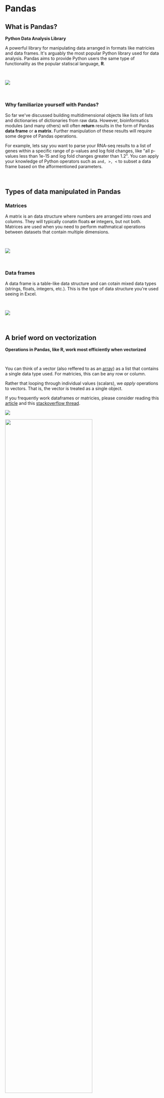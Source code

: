 # Pandas

## What is Pandas?

**Python Data Analysis Library**

A powerful library for manipulating data arranged in formats like matricies and data frames. It's arguably the most popular Python library used for data analysis. Pandas aims to provide Python users the same type of functionality as the popular statiscal language, **R**.

<br/>

![](https://d2h0cx97tjks2p.cloudfront.net/blogs/wp-content/uploads/sites/2/2019/04/Python-Pandas-Applications.jpg)

<br/>

### Why familiarize yourself with Pandas?

So far we've discussed building multidimensional objects like lists of lists and dictionaries of dictionaries from raw data. However, bioinformatics modules (and many others) will often **return** results in the form of Pandas **data frame** or **a matrix**. Further manipulation of these results will require some degree of Pandas operations.

For example, lets say you want to parse your RNA-seq results to a list of genes within a specific range of p-values and log fold changes, like "all p-values less than 1e-15 and log fold changes greater than 1.2". You can apply your knowledge of Python operators such as `and, >, <` to subset a data frame based on the afformentioned parameters.

<br/>

## Types of data manipulated in Pandas

### Matrices

A matrix is an data structure where numbers are arranged into rows and columns. They will typically conatin floats __or__ integers, but not both. Matrices are used when you need to perform mathmatical operations between datasets that contain multiple dimensions.

<br/>

![](https://upload.wikimedia.org/wikipedia/commons/thumb/2/26/Gene_co-expression_network_construction_steps.png/720px-Gene_co-expression_network_construction_steps.png)

<br/>

### Data frames

A data frame is a table-like data structure and can cotain mixed data types (strings, floats, integers, etc.). This is the type of data structure you're used seeing in Excel.

<br/>

![](https://journals.plos.org/plosone/article/file?id=10.1371/journal.pone.0161567.t005&type=large)

<br/>

## A brief word on vectorization

**Operations in Pandas, like R, work most efficiently when vectorized**<br/>

<br/>

You can think of a vector (also reffered to as an [array](https://docs.python.org/3/library/array.html)) as a list that contains a single data type used. For matricies, this can be any row or column.

Rather that looping through individual values (scalars), we _apply_ operations to vectors. That is, the vector is treated as a single object. 

If you frequently work dataframes or matricies, please consider reading this 
[article](https://engineering.upside.com/a-beginners-guide-to-optimizing-pandas-code-for-speed-c09ef2c6a4d6) and this
[stackoverflow thread](https://stackoverflow.com/questions/35091979/why-is-vectorization-faster-in-general-than-loops).

![](https://miro.medium.com/max/2060/1*p4zjrqG97C4bFmOXU5UQog.png)

<img src="https://miro.medium.com/max/2060/1*p4zjrqG97C4bFmOXU5UQog.png" width="75%" height="75%" />

## Pandas has the ability to read in various data formats

- Open a local file using Pandas, usually a CSV file, but could also be a delimited text file (like TSV), Excel, etc

- Open a remote file or database like a CSV or a JSONon a website through a URL or read from a SQL table/database

<br/>

## Basic methods for data manipulation

### Reading in csv files and basic slicing operations

<br/>

```
import pandas as pd

# Setting index_col to 0 tells us that the first column contains the row names
cell_attributes = pd.read_csv("./meta_data.csv", index_col = 0)
type(cell_attributes)
```

<br/>

```
# We notice rows and columns are truncated with the dimensions given the bottom
print(cell_attributes)

# Change the output view options
pd.set_option('display.max_rows', 100)
pd.set_option('display.max_columns', 100)

# Does this function seem familiar?
cell_attributes.head(10)
```

<br/>

Pandas has different methods for subsetting dataframes.
We'll dicuss the most common methods, **loc**, and **iloc**

loc allows us to subset data by row or column label. For example, if I would
like to subset the column 'n_counts', I would use the following command:

<br/>

```
# The comma separates rows and columns, and the colon returns all rows.
cell_attributes.loc[:,'n_counts']
```

<br/>

iloc allows up to subset rows and colums by index number. This is useful if we want to subset multiple rows or columns without typing index names. Lets say we want to remove the columns with names 'orig_ident', 'res_2', and 'louvain'.

<br/>

```
# Return column names
cell_attributes.columns.values
cell_attributes.columns.values[[0,1,3,5,7]]
```

<br/>

Now we can apply the same indexing pattern to our **iloc** method to return only the columns we're interested in. I've also included a few more slicing variations so you can get a feel for more complex slicing patterns.

<br/>

```
# Return columns 0, 1, 3, 5, and 7
cell_attributes.iloc[:,[0,1,3,5,7]].head(10)

# Return rows 1 through 5 and columns 0, 1, 3, 5, and 7
cell_attributes.iloc[:5,[0,1,3,5,7]].head(10)

# Return rows 1 through 5, columns 1 through 3, and column 7
cell_attributes.iloc[:5, 0:3 + 7].head(10)
```

<br/>

### Ordering dataframes by column values

Here we'll take look at ordering our data by a particular column value, or multiple column values. The only subsetting we'll use is to create a minimal example.

<br/>

```
# Let's make a smaller dataset to work with
cell_df_sub = cell_attributes.iloc[:25,[0,1,3,5]]

# Set ascending=True to reverse the order
cell_df_sub.sort_values('n_counts', ascending=False)

# Sort by multiple columns in different directions
cell_df_sub.sort_values(by=['tree_ident', 'n_counts'], ascending=[True, False])
```

<br/>

### Subsetting data by condition

Understanding how to subset your data using conditional operations is very, _very_ useful. You'll often encounter situations where you want to filter your data on a certain set of parameters to reduce it to a more "meaningful" state (to make your PI happy).









